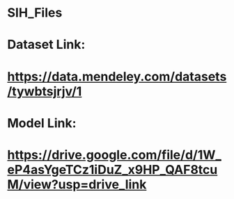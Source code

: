 # SIH_Files

# Dataset Link: 
# https://data.mendeley.com/datasets/tywbtsjrjv/1 

# Model Link: 
# https://drive.google.com/file/d/1W_eP4asYgeTCz1iDuZ_x9HP_QAF8tcuM/view?usp=drive_link 
